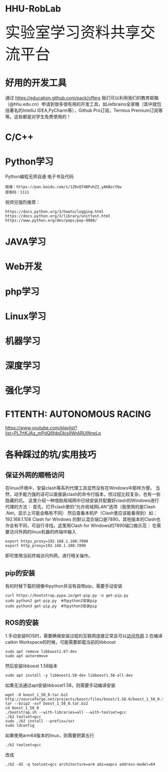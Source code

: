 # HHU-RobLab
<font size=11 >实验室学习资料共享交流平台</font>

# 好用的开发工具
通过 https://education.github.com/pack/offers 我们可以利用我们的教育邮箱（@hhu.edu.cn）申请到很多很有用的开发工具，如Jetbrains全家桶（其中就包括著名的IntelliJ IDEA,PyCharm等），Github Pro订阅，Termius Premium订阅等等。这些都是对学生免费使用的！
# C/C++
# Python学习
  Python编程无师自通 电子书及代码  
  ```
  链接：https://pan.baidu.com/s/1Z0vQT4BPuhZ2_yA6BzcYGw 
  提取码：1111
  ```
  祝师兄强烈推荐：
  ```
  https://docs.python.org/3/howto/logging.html  
  https://docs.python.org/3/library/unittest.html  
  https://www.python.org/dev/peps/pep-0008/
  ```
# JAVA学习
# Web开发
# php学习
# Linux学习
# 机器学习
# 深度学习
# 强化学习
# F1TENTH: AUTONOMOUS RACING
https://www.youtube.com/playlist?list=PL7rtKJAz_mPdQ6fdpDkis9WrARUINneLp
# 各种踩过的坑/实用技巧
## 保证外网的顺畅访问
在linux环境中，安装clash等系列代理工具显然没有在Windows中那样方便。
当然，动手能力强的话可以直接装clash的命令行版本，但过程比较复杂，也有一些隐藏的坑。
这里介绍一种借助局域网中已经安装并配置好clash的Windows进行代理的方法：
首先，打开clash里的“允许局域网LAN”选项（我使用的是Clash .Net，显示上可能会略有不同）
然后查看本机IP（Clash里应该能看得到）如：192.168.1.108
Clash for Windows 的默认混合端口是7890，其他版本的Clash也许会有不同，可自行寻找。这里用Clash for Windows的7890端口做示范：
在需要访问外网的linux机器的终端中输入 
```
export https_proxy=192.168.1.108:7890
export http_proxy=192.168.1.108:7890
```
即可使用当前终端访问外网，进行相关操作。

## pip的安装
有的时候下载的镜像中python并没有自带pip，需要手动安装
```
curl https://bootstrap.pypa.io/get-pip.py -o get-pip.py
sudo python2 get-pip.py  #为python2安装pip
sudo python3 get-pip.py  #为python3安装pip
```
## ROS的安装
1.手动安装ROS时，需要确保安装过程的互联网连接正常且可以[访问外网](./README.md#保证外网的顺畅访问)
2.在编译catkin Workspace的时候，可能需要卸载当前的libboost
```
sudo apt remove libboost1.67-dev
sudo apt autoremove
```
然后安装libboost 1.58版本
```
sudo apt install -y libboost1.58-dev libboost1.58-all-dev
```
如果无法通过apt安装libboost1.58，则需要手动编译安装
```
wget -O boost_1_58_0.tar.bz2 http://sourceforge.net/projects/boost/files/boost/1.58.0/boost_1_58_0.tar.bz2/download
tar --bzip2 -xvf boost_1_58_0.tar.bz2
cd boost_1_58_0
./bootstrap.sh --with-libraries=all --with-toolset=gcc
./b2 toolset=gcc
sudo ./b2 install --prefix=/usr
sudo ldconfig
```
如果使用arm64版本的linux，则需要把第五行
```
./b2 toolset=gcc
```
改成
```
./b2 -d2 -q toolset=gcc architecture=arm abi=aapcs address-model=64
```
